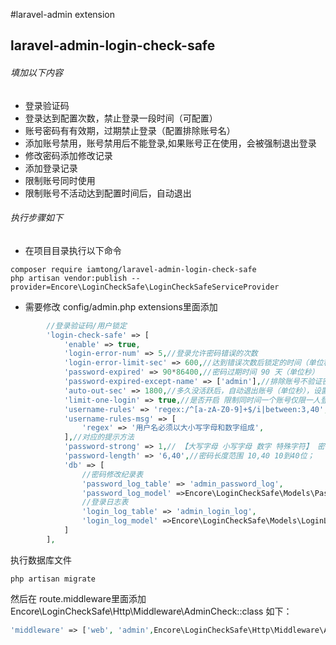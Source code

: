 #laravel-admin extension
## laravel-admin-login-check-safe
###### 填加以下内容
* 登录验证码
* 登录达到配置次数，禁止登录一段时间（可配置）
* 账号密码有有效期，过期禁止登录（配置排除账号名）
* 添加账号禁用，账号禁用后不能登录,如果账号正在使用，会被强制退出登录
* 修改密码添加修改记录
* 添加登录记录
* 限制账号同时使用
* 限制账号不活动达到配置时间后，自动退出

###### 执行步骤如下
* 在项目目录执行以下命令

```shell script
composer require iamtong/laravel-admin-login-check-safe
php artisan vendor:publish --provider=Encore\LoginCheckSafe\LoginCheckSafeServiceProvider
```


* 需要修改 config/admin.php
extensions里面添加
```php
        //登录验证码/用户锁定
        'login-check-safe' => [
            'enable' => true,
            'login-error-num' => 5,//登录允许密码错误的次数
            'login-error-limit-sec' => 600,//达到错误次数后锁定的时间（单位秒）
            'password-expired' => 90*86400,//密码过期时间 90 天（单位秒）
            'password-expired-except-name' => ['admin'],//排除账号不验证密码过期
            'auto-out-sec' => 1800,//多久没活跃后，自动退出账号（单位秒），设置为0时，表示不开启此功能
            'limit-one-login' => true,//是否开启 限制同时间一个账号仅限一人登录
            'username-rules' => 'regex:/^[a-zA-Z0-9]+$/i|between:3,40',//用户名除了唯一性和必须填写之外的所有规则
            'username-rules-msg' => [
                'regex' => '用户名必须以大小写字母和数字组成',
            ],//对应的提示方法
            'password-strong' => 1,// 【大写字母 小写字母 数字 特殊字符】 密码强度 必须使用其中的几种。
            'password-length' => '6,40',//密码长度范围 10,40 10到40位；
            'db' => [
                //密码修改纪录表
                'password_log_table' => 'admin_password_log',
                'password_log_model' =>Encore\LoginCheckSafe\Models\PasswordLogModel::class,
                //登录日志表
                'login_log_table' => 'admin_login_log',
                'login_log_model' =>Encore\LoginCheckSafe\Models\LoginLogModel::class,
            ]
        ],
```

执行数据库文件
```shell script
php artisan migrate
```

然后在 route.middleware里面添加
Encore\LoginCheckSafe\Http\Middleware\AdminCheck::class
如下：
```php
'middleware' => ['web', 'admin',Encore\LoginCheckSafe\Http\Middleware\AdminCheck::class],
```